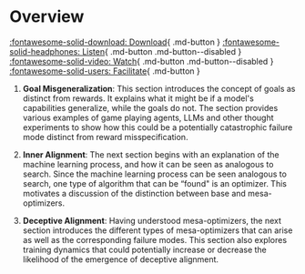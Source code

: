 # Overview

[:fontawesome-solid-download: Download](https://drive.google.com/file/d/1lHSTzwlDukble7n1dXO5zoKhAybXgRYo/view?usp=sharing){ .md-button } 
[:fontawesome-solid-headphones: Listen](){ .md-button .md-button--disabled } 
[:fontawesome-solid-video: Watch](){ .md-button .md-button--disabled } 
[:fontawesome-solid-users: Facilitate](https://docs.google.com/document/d/1uQooTncb7Hw2NhITtr3S5iGHqT6cvj74c0SZ4Unad_M/edit?usp=sharing){ .md-button }

1. **Goal Misgeneralization**: This section introduces the concept of goals as distinct from rewards. It explains what it might be if a model's capabilities generalize, while the goals do not. The section provides various examples of game playing agents, LLMs and other thought experiments to show how this could be a potentially catastrophic failure mode distinct from reward misspecification.

2. **Inner Alignment**: The next section begins with an explanation of the machine learning process, and how it can be seen as analogous to search. Since the machine learning process can be seen analogous to search, one type of algorithm that can be “found" is an optimizer. This motivates a discussion of the distinction between base and mesa-optimizers.

3. **Deceptive Alignment**: Having understood mesa-optimizers, the next section introduces the different types of mesa-optimizers that can arise as well as the corresponding failure modes. This section also explores training dynamics that could potentially increase or decrease the likelihood of the emergence of deceptive alignment.
